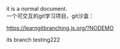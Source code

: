 it is a normal document.  
一个可交互的git学习项目，git沙盒：  

<https://learngitbranching.js.org/?NODEMO>

its branch testing222
